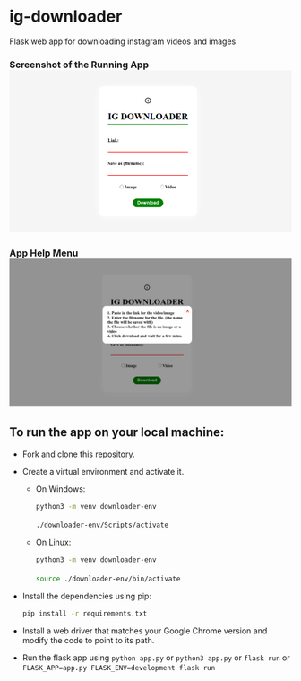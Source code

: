 # ig-downloader
Flask web app for downloading instagram videos and images

### Screenshot of the Running App ![Running web app instance](running-app.png "Running web app instance")

### App Help Menu ![Web app help menu](app-help-menu.png "Web app help menu")

## To run the app on your local machine:
- Fork and clone this repository.
- Create a virtual environment and activate it.

  * On Windows:
    ```bash
    python3 -m venv downloader-env

    ./downloader-env/Scripts/activate
    ```
  
  * On Linux:
    ```bash
    python3 -m venv downloader-env

    source ./downloader-env/bin/activate
    ```
  
- Install the dependencies using pip:
  ```bash
  pip install -r requirements.txt
  ```
- Install a web driver that matches your Google Chrome version and modify the code to point to its path. 
- Run the flask app using `python app.py` or `python3 app.py` or `flask run` or `FLASK_APP=app.py FLASK_ENV=development flask run`
